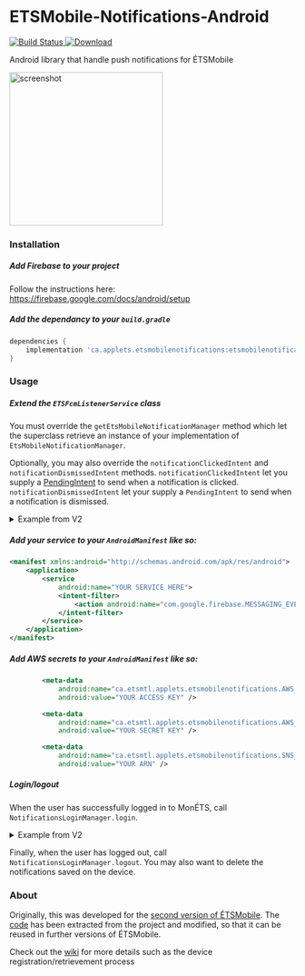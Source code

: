 # ETSMobile-Notifications-Android

[![Build Status](https://travis-ci.com/ApplETS/ETSMobile-Notifications-Android.svg?branch=master)](https://travis-ci.org/ApplETS/ETSMobile-Notifications-Android)[ ![Download](https://api.bintray.com/packages/clubapplets-server/NotreDame/etsmobilenotifications/images/download.svg) ](https://bintray.com/clubapplets-server/NotreDame/etsmobilenotifications/_latestVersion)


Android library that handle push notifications for ÉTSMobile

<img src="https://github.com/ApplETS/ETSMobile-Notifications-Android/blob/master/docs/images/screenshot.png" alt="screenshot" width="270"/>

### Installation
##### Add Firebase to your project

Follow the instructions here: https://firebase.google.com/docs/android/setup

##### Add the dependancy to your `build.gradle`
```gradle
dependencies {
    implementation 'ca.applets.etsmobilenotifications:etsmobilenotifications:1.0.0'
}
```

### Usage
##### Extend the `ETSFcmListenerService` class

You must override the `getEtsMobileNotificationManager` method which let the superclass retrieve an instance of your implementation of `EtsMobileNotificationManager`.

Optionally, you may also override the `notificationClickedIntent` and `notificationDismissedIntent` methods.
`notificationClickedIntent` let you supply a [PendingIntent](https://developer.android.com/training/notify-user/navigation) to send when a notification is clicked. `notificationDismissedIntent` let your supply a `PendingIntent` to send when a notification is dismissed.

<details><summary>Example from V2</summary>
  
```java
  public class AppETSFcmListenerService extends ETSFcmListenerService {

    private Gson gson = new Gson();

    @Override
    protected EtsMobileNotificationManager getEtsMobileNotificationManager() {
        SecurePreferences securePreferences = new SecurePreferences(getApplicationContext());

        return new EtsMobileNotificationManager() {
            @Override
            public void saveNewNotification(MonETSNotification newNotification, List<MonETSNotification> previousNotifications) {
                List<MonETSNotification> notificationsToSave = new ArrayList<>(previousNotifications);
                notificationsToSave.add(newNotification);

                securePreferences.edit()
                        .putString(Constants.RECEIVED_NOTIF, gson.toJson(notificationsToSave))
                        .commit();
            }

            @Override
            public List<MonETSNotification> getNotifications() {
                String notificationsStr = securePreferences.getString(Constants.RECEIVED_NOTIF, "");

                List<MonETSNotification> notifications = gson.fromJson(notificationsStr,
                        new TypeToken<ArrayList<MonETSNotification>>() {}.getType());

                return notifications == null ? new ArrayList<>() : notifications;
            }
        };
    }

    @Nullable
    @Override
    protected PendingIntent notificationClickedIntent(MonETSNotification monETSNotification) {
        Intent intent = new Intent(this, NotificationActivity.class);
        intent.setFlags(Intent.FLAG_ACTIVITY_CLEAR_TOP | Intent.FLAG_ACTIVITY_SINGLE_TOP);

        return PendingIntent.getActivity(this, 0, intent, 0);
    }
}
```
</details>

##### Add your service to your `AndroidManifest` like so:
```xml
<manifest xmlns:android="http://schemas.android.com/apk/res/android">
    <application>
        <service
            android:name="YOUR SERVICE HERE">
            <intent-filter>
                <action android:name="com.google.firebase.MESSAGING_EVENT" />
            </intent-filter>
        </service>
    </application>
</manifest>
```
##### Add AWS secrets to your `AndroidManifest` like so:
```xml
        <meta-data
            android:name="ca.etsmtl.applets.etsmobilenotifications.AWS_ACCESS_KEY"
            android:value="YOUR ACCESS KEY" />

        <meta-data
            android:name="ca.etsmtl.applets.etsmobilenotifications.AWS_SECRET_KEY"
            android:value="YOUR SECRET KEY" />

        <meta-data
            android:name="ca.etsmtl.applets.etsmobilenotifications.SNS_ARN"
            android:value="YOUR ARN" />
```

##### Login/logout
When the user has successfully logged in to MonÉTS, call `NotificationsLoginManager.login`.
<details><summary>Example from V2</summary>
  
```java
  public class AuthentificationPortailTask extends AsyncTask<String, Void, Intent> {

    private final AccountManager accountManager;
    private WeakReference<Activity> launchingActivityWeakRef;

    public AuthentificationPortailTask(Activity launchingActivity) {
        launchingActivityWeakRef = new WeakReference<>(launchingActivity);
        accountManager = AccountManager.get(launchingActivity);
    }

    protected Intent doInBackground(String... params) {
        if (launchingActivityWeakRef.get() == null) {
            return null;
        }

        OkHttpClient client = TLSUtilities.createETSOkHttpClient(launchingActivityWeakRef.get());
        String url = params[0], username = params[1], password = params[2];
        MediaType mediaType = MediaType.parse("application/json");
        RequestBody body = RequestBody.create(mediaType, "{\n  \"Username\": \"" + username + "\",\n  \"Password\": \"" + password + "\"\n}");
        Request request = new Request.Builder()
                .url(url)
                .post(body)
                .addHeader("content-type", "application/json")
                .addHeader("cache-control", "no-cache")
                .build();

        Response response = null;
        String authCookie = "", domaine = "";
        int typeUsagerId = 0;

        final Intent res = new Intent();

        try {
            response = client.newCall(request).execute();

            if (response.code() == 200) {

                List<String> cookies = response.headers().values("Set-Cookie");

                for (String cookie : cookies) {
                    if (cookie.contains(Constants.MONETS_COOKIE_NAME)) {
                        authCookie = cookie;
                        break;
                    }
                }

                JSONObject jsonResponse = new JSONObject(response.body().string());

                typeUsagerId = jsonResponse.getInt("TypeUsagerId");
                domaine = jsonResponse.getString("Domaine");

                res.putExtra(AccountManager.KEY_AUTHTOKEN, authCookie);
                res.putExtra(Constants.TYPE_USAGER_ID, typeUsagerId);
                res.putExtra(Constants.DOMAINE, domaine);
            } else {
                Log.e("Erreur Portail", response.toString());
            }


        } catch (IOException e) {
            e.printStackTrace();
        } catch (JSONException e) {
            e.printStackTrace();
        }


        res.putExtra(AccountManager.KEY_ACCOUNT_NAME, username);
        res.putExtra(AccountManager.KEY_ACCOUNT_TYPE, Constants.ACCOUNT_TYPE);

        res.putExtra(Constants.PARAM_USER_PASS, password);


        return res;
    }

    protected void onPostExecute(Intent intent) {

        if (intent != null) {

            Account[] accounts = accountManager.getAccountsByType(Constants.ACCOUNT_TYPE);
            if (accounts.length > 0) {

                String authtoken = intent.getStringExtra(AccountManager.KEY_AUTHTOKEN);

                if (!TextUtils.isEmpty(authtoken)) {
                    int typeUsagerId = intent.getIntExtra(Constants.TYPE_USAGER_ID, -1);
                    String domaine = intent.getStringExtra(Constants.DOMAINE);

                    Activity launchingActivity = launchingActivityWeakRef.get();

                    if (launchingActivity != null) {
                        SecurePreferences securePreferences = new SecurePreferences(launchingActivity);
                        securePreferences.edit().putInt(Constants.TYPE_USAGER_ID, typeUsagerId).commit();
                        securePreferences.edit().putString(Constants.DOMAINE, domaine).commit();

                        securePreferences.edit().putString(Constants.EXP_DATE_COOKIE, domaine).commit();
                        ApplicationManager.domaine = domaine;
                        ApplicationManager.typeUsagerId = typeUsagerId;
                        accountManager.setAuthToken(accounts[0], Constants.AUTH_TOKEN_TYPE, authtoken);

                        Utility.saveCookieExpirationDate(authtoken, securePreferences);
                        NotificationsLoginManager.login(launchingActivity.getApplication(),
                                intent.getStringExtra(AccountManager.KEY_ACCOUNT_NAME), domaine);
                    } else {
                        return;
                    }
                }
            }

            Activity launchingActivity = launchingActivityWeakRef.get();

            if (launchingActivity != null) {
                launchingActivity.finish();
            }
        }
    }
}
```  
</details>

Finally, when the user has logged out, call `NotificationsLoginManager.logout`. You may also want to delete the notifications saved on the device.

### About
Originally, this was developed for the [second version of ÉTSMobile](https://github.com/ApplETS/ETSMobile-Android2). The [code](https://github.com/ApplETS/ETSMobile-Android2/pull/138) has been extracted from the project and modified, so that it can be reused in further versions of ÉTSMobile.

Check out the [wiki](https://github.com/ApplETS/ETSMobile-Notifications-Android/wiki) for more details such as the device registration/retrievement process
